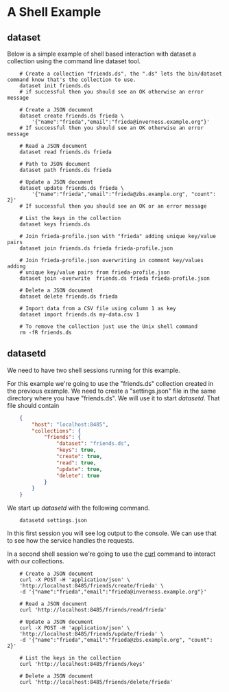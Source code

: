 A Shell Example
===============

dataset
-------

Below is a simple example of shell based interaction with dataset a collection using the command line dataset tool.

```shell
    # Create a collection "friends.ds", the ".ds" lets the bin/dataset command know that's the collection to use. 
    dataset init friends.ds
    # if successful then you should see an OK otherwise an error message

    # Create a JSON document 
    dataset create friends.ds frieda \
        '{"name":"frieda","email":"frieda@inverness.example.org"}'
    # If successful then you should see an OK otherwise an error message

    # Read a JSON document
    dataset read friends.ds frieda
    
    # Path to JSON document
    dataset path friends.ds frieda

    # Update a JSON document
    dataset update friends.ds frieda \
        '{"name":"frieda","email":"frieda@zbs.example.org", "count": 2}'
    # If successful then you should see an OK or an error message

    # List the keys in the collection
    dataset keys friends.ds

    # Join frieda-profile.json with "frieda" adding unique key/value pairs
    dataset join friends.ds frieda frieda-profile.json

    # Join frieda-profile.json overwriting in commont key/values adding
    # unique key/value pairs from frieda-profile.json
    dataset join -overwrite  friends.ds frieda frieda-profile.json

    # Delete a JSON document
    dataset delete friends.ds frieda

    # Import data from a CSV file using column 1 as key
    dataset import friends.ds my-data.csv 1

    # To remove the collection just use the Unix shell command
    rm -fR friends.ds
```

datasetd
--------

We need to have two shell sessions running for this example.

For this example we're going to use the "friends.ds" collection created in the previous example.  We need to create a "settings.json" file in the same directory where you have "friends.ds".  We will use it to start _datasetd_. That file should contain

```json
    {
        "host": "localhost:8485",
        "collections": {
            "friends": {
                "dataset": "friends.ds",
                "keys": true,
                "create": true,
                "read": true,
                "update": true,
                "delete": true
            }
        }
    }
```

We start up _datasetd_ with the following command.

```shell
    datasetd settings.json
```

In this first session you will see log output to the console. We can use that to see how the service handles the requests.

In a second shell session we're going to use the [curl](https://curl.se/) command to interact with our collections.

```shell
    # Create a JSON document 
    curl -X POST -H 'application/json' \
    'http://localhost:8485/friends/create/frieda' \
    -d '{"name":"frieda","email":"frieda@inverness.example.org"}'

    # Read a JSON document
    curl 'http://localhost:8485/friends/read/frieda'
    
    # Update a JSON document
    curl -X POST -H 'application/json' \
    'http://localhost:8485/friends/update/frieda' \
    -d '{"name":"frieda","email":"frieda@zbs.example.org", "count": 2}'

    # List the keys in the collection
    curl 'http://localhost:8485/friends/keys'

    # Delete a JSON document
    curl 'http://localhost:8485/friends/delete/frieda'
```

